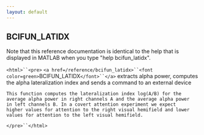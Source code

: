 ```yaml
---
layout: default
---
```


##  BCIFUN_LATIDX

Note that this reference documentation is identical to the help that is displayed in MATLAB when you type "help bcifun_latidx".

`<html>``<pre>`
    `<a href=/reference/bcifun_latidx>``<font color=green>`BCIFUN_LATIDX`</font>``</a>` extracts alpha power, computes the alpha lateralization index 
    and sends a command to an external device
 
    This function computes the lateralization index log(A/B) for the
    average alpha power in right channels A and the average alpha power
    in left channels B. In a covert attention experiment we expect
    higher values for attention to the right visual hemifield and lower
    values for attention to the left visual hemifield.
`</pre>``</html>`

